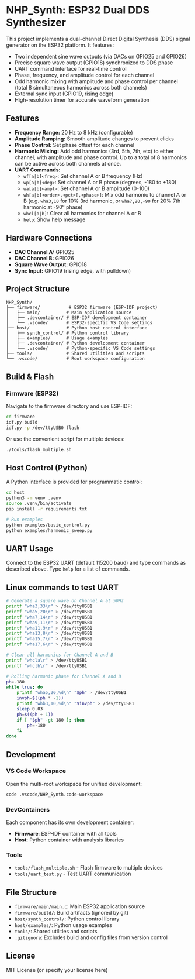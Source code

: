 # NHP_Synth: ESP32 Dual DDS Synthesizer

This project implements a dual-channel Direct Digital Synthesis (DDS) signal generator on the ESP32 platform. It features:

- Two independent sine wave outputs (via DACs on GPIO25 and GPIO26)
- Precise square wave output (GPIO18) synchronized to DDS phase
- UART command interface for real-time control
- Phase, frequency, and amplitude control for each channel
- Odd harmonic mixing with amplitude and phase control per channel (total 8 simultaneous harmonics across both channels)
- External sync input (GPIO19, rising edge)
- High-resolution timer for accurate waveform generation

## Features
- **Frequency Range:** 20 Hz to 8 kHz (configurable)
- **Amplitude Ramping:** Smooth amplitude changes to prevent clicks
- **Phase Control:** Set phase offset for each channel
- **Harmonic Mixing:** Add odd harmonics (3rd, 5th, 7th, etc) to either channel, with amplitude and phase control. Up to a total of 8 harmonics can be active across both channels at once.
- **UART Commands:**
  - `wf[a|b]<freq>`: Set channel A or B frequency (Hz)
  - `wp[a|b]<deg>`: Set channel A or B phase (degrees, -180 to +180)
  - `wa[a|b]<ampl>`: Set channel A or B amplitude (0-100)
  - `wh[a|b]<order>,<pct>[,<phase>]`: Mix odd harmonic to channel A or B (e.g. `wha3,10` for 10% 3rd harmonic, or `wha7,20,-90` for 20% 7th harmonic at -90° phase)
  - `whcl[a|b]`: Clear all harmonics for channel A or B
  - `help`: Show help message

## Hardware Connections
- **DAC Channel A:** GPIO25
- **DAC Channel B:** GPIO26
- **Square Wave Output:** GPIO18
- **Sync Input:** GPIO19 (rising edge, with pulldown)

## Project Structure

```
NHP_Synth/
├── firmware/           # ESP32 firmware (ESP-IDF project)
│   ├── main/          # Main application source
│   ├── .devcontainer/ # ESP-IDF development container
│   └── .vscode/       # ESP32-specific VS Code settings
├── host/              # Python host control interface
│   ├── synth_control/ # Python control library
│   ├── examples/      # Usage examples
│   ├── .devcontainer/ # Python development container
│   └── .vscode/       # Python-specific VS Code settings
├── tools/             # Shared utilities and scripts
└── .vscode/           # Root workspace configuration
```

## Build & Flash

### Firmware (ESP32)
Navigate to the firmware directory and use ESP-IDF:

```bash
cd firmware
idf.py build
idf.py -p /dev/ttyUSB0 flash
```

Or use the convenient script for multiple devices:

```bash
./tools/flash_multiple.sh
```

## Host Control (Python)

A Python interface is provided for programmatic control:

```bash
cd host
python3 -m venv .venv
source .venv/bin/activate
pip install -r requirements.txt

# Run examples
python examples/basic_control.py
python examples/harmonic_sweep.py
```

## UART Usage
Connect to the ESP32 UART (default 115200 baud) and type commands as described above. Type `help` for a list of commands.

## Linux commands to test UART
```bash
# Generate a square wave on Channel A at 50Hz
printf "wha3,33\r" > /dev/ttyUSB1
printf "wha5,20\r" > /dev/ttyUSB1
printf "wha7,14\r" > /dev/ttyUSB1
printf "wha9,11\r" > /dev/ttyUSB1
printf "wha11,9\r" > /dev/ttyUSB1
printf "wha13,8\r" > /dev/ttyUSB1
printf "wha15,7\r" > /dev/ttyUSB1
printf "wha17,6\r" > /dev/ttyUSB1
```

```bash
# Clear all harmonics for Channel A and B
printf "whcla\r" > /dev/ttyUSB1
printf "whclb\r" > /dev/ttyUSB1
```

```bash
# Rolling harmonic phase for Channel A and B
ph=-180
while true; do
    printf "wha5,20,%d\n" "$ph" > /dev/ttyUSB1
    invph=$((ph * -1))
    printf "whb3,10,%d\n" "$invph" > /dev/ttyUSB1
    sleep 0.03
    ph=$((ph + 1))
    if [ "$ph" -gt 180 ]; then
        ph=-180
    fi
done
```

## Development

### VS Code Workspace
Open the multi-root workspace for unified development:
```bash
code .vscode/NHP_Synth.code-workspace
```

### DevContainers
Each component has its own development container:
- **Firmware**: ESP-IDF container with all tools
- **Host**: Python container with analysis libraries

### Tools
- `tools/flash_multiple.sh` - Flash firmware to multiple devices
- `tools/uart_test.py` - Test UART communication

## File Structure
- `firmware/main/main.c`: Main ESP32 application source
- `firmware/build/`: Build artifacts (ignored by git)
- `host/synth_control/`: Python control library
- `host/examples/`: Python usage examples
- `tools/`: Shared utilities and scripts
- `.gitignore`: Excludes build and config files from version control

## License
MIT License (or specify your license here)
